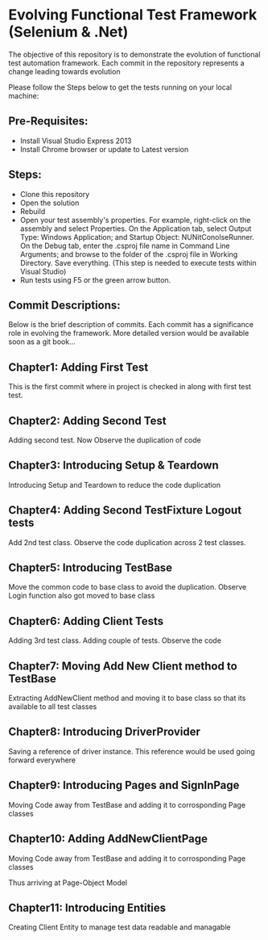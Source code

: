 Evolving Functional Test Framework (Selenium & .Net)
==================================================

The objective of this repository is to demonstrate the evolution of functional test automation framework.
Each commit in the repository represents a change leading towards evolution

Please follow the Steps below to get the tests running on your local machine:

Pre-Requisites:
------------------
   * Install Visual Studio Express 2013
   * Install Chrome browser or update to Latest version

Steps:
-------
   * Clone this repository
   * Open the solution
   * Rebuild
   * Open your test assembly's properties. For example, right-click on the assembly and select Properties. On the Application tab, select Output Type: Windows Application; and Startup Object: NUNitConolseRunner. On the Debug tab, enter the .csproj file name in Command Line Arguments; and browse to the folder of the .csproj file in Working Directory. Save everything. (This step is needed to execute tests within Visual Studio)
   * Run tests using F5 or the green arrow button.



Commit Descriptions:
---------------------------------------------
Below is the brief description of commits. Each commit has a significance role in evolving the framework. More detailed version would be available soon as a git book...


Chapter1: Adding First Test
---------------------------------------------

This is the first commit where in project is checked in along with first test test.


Chapter2: Adding Second Test
---------------------------------------------

Adding second test. Now Observe the duplication of code


Chapter3: Introducing Setup & Teardown
---------------------------------------------
Introducing Setup and Teardown to reduce the code duplication


Chapter4: Adding Second TestFixture Logout tests
---------------------------------------------
Add 2nd test class. Observe the code duplication across 2 test classes.


Chapter5: Introducing TestBase
---------------------------------------------
Move the common code to base class to avoid the duplication. Observe Login function also got moved to base class


Chapter6: Adding Client Tests
---------------------------------------------
Adding 3rd test class. Adding couple of tests. Observe the code 


Chapter7: Moving Add New Client method to TestBase
---------------------------------------------

Extracting AddNewClient method and moving it to base class so that its available to all test classes


Chapter8: Introducing DriverProvider
---------------------------------------------

Saving a reference of driver instance. This reference would be used going forward everywhere


Chapter9: Introducing Pages and SignInPage
---------------------------------------------

Moving Code away from TestBase and adding it to corrosponding Page classes



Chapter10: Adding AddNewClientPage
---------------------------------------------
Moving Code away from TestBase and adding it to corrosponding Page classes

Thus arriving at Page-Object Model


Chapter11: Introducing Entities
---------------------------------------------

Creating Client Entity to manage test data readable and managable 

